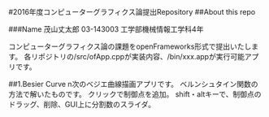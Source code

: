 #2016年度コンピューターグラフィクス論提出Repository
##About this repo

###Name
茂山丈太郎 03-143003
工学部機械情報工学科4年

コンピューターグラフィクス論の課題をopenFrameworks形式で提出いたします。
各リポジトリの/src/ofApp.cppが実装内容、/bin/xxx.appが実行可能アプリです。


##1.Besier Curve
n次のベジエ曲線描画アプリです。
ベルンシュタイン関数の方法で解いたものです。
クリックで制御点を追加。
shift・altキーで、制御点のドラッグ、削除、GUI上に分割数のスライダ。